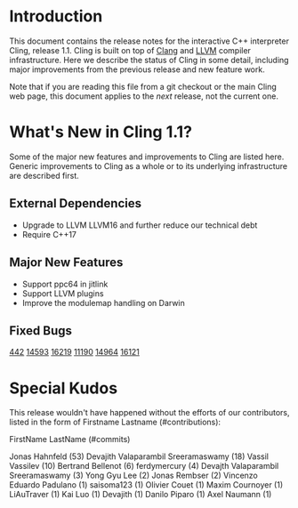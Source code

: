 Introduction
============

This document contains the release notes for the interactive C++ interpreter
Cling, release 1.1. Cling is built on top of [Clang](http://clang.llvm.org) and
[LLVM](http://llvm.org>) compiler infrastructure. Here we
describe the status of Cling in some detail, including major
improvements from the previous release and new feature work.

Note that if you are reading this file from a git checkout or the main Cling
web page, this document applies to the *next* release, not the current one.

What's New in Cling 1.1?
========================

Some of the major new features and improvements to Cling are listed
here. Generic improvements to Cling as a whole or to its underlying
infrastructure are described first.

External Dependencies
---------------------
* Upgrade to LLVM LLVM16 and further reduce our technical debt
* Require C++17

Major New Features
------------------
* Support ppc64 in jitlink
* Support LLVM plugins
* Improve the modulemap handling on Darwin

Fixed Bugs
----------
[442](https://github.com/root-project/cling/issues/442)
[14593](https://github.com/root-project/root/issues/14593)
[16219](https://github.com/root-project/root/issues/16219)
[11190](https://github.com/root-project/root/issues/11190)
[14964](https://github.com/root-project/root/issues/14964)
[16121](https://github.com/root-project/root/issues/16121)

Special Kudos
=============
This release wouldn't have happened without the efforts of our contributors,
listed in the form of Firstname Lastname (#contributions):

FirstName LastName (#commits)

Jonas Hahnfeld (53)
Devajith Valaparambil Sreeramaswamy (18)
Vassil Vassilev (10)
Bertrand Bellenot (6)
ferdymercury (4)
Devajth Valaparambil Sreeramaswamy (3)
Yong Gyu Lee (2)
Jonas Rembser (2)
Vincenzo Eduardo Padulano (1)
saisoma123 (1)
Olivier Couet (1)
Maxim Cournoyer (1)
LiAuTraver (1)
Kai Luo (1)
Devajith (1)
Danilo Piparo (1)
Axel Naumann (1)
